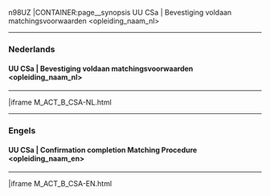 n98UZ
|CONTAINER:page__synopsis
UU CSa | Bevestiging voldaan matchingsvoorwaarden &lt;opleiding_naam_nl&gt;
_____
### Nederlands
#### UU CSa | Bevestiging voldaan matchingsvoorwaarden &lt;opleiding_naam_nl&gt;
_____
|iframe
M_ACT_B_CSA-NL.html
_____
### Engels
#### UU CSa | Confirmation completion Matching Procedure &lt;opleiding_naam_en&gt;
_____
|iframe
M_ACT_B_CSA-EN.html